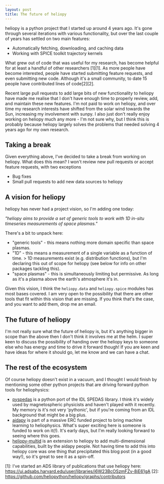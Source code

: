 ```yaml
---
layout: post
title: The future of heliopy
---
```

heliopy is a python project that I started up around 4 years ago.
It's gone through several iterations with various functionality, but over the last
couple of years has settled on two main features:

- Automatically fetching, downloading, and caching data
- Working with SPICE toolkit trajectory kernels

What grew out of code that was useful for my research, has become helpful for
at least a handful of other researchers [1][1]. As more people have become interested,
people have started submitting feature requests, and even submitting new code.
Although it's a small community, to date 15 people have contributed lines of
code[2][2].

Recent large pull requests to add large bits of new functionality to heliopy
have made me realise that I don't have enough time to properly review, add,
and maintain these new features. I'm not paid to work on heliopy, and over time
my research interests have shifted from the solar wind towards the Sun,
increasing my involvement with sunpy. I also just don't really enjoy working on
heliopy much any more - I'm not sure why, but I think this is probably because
heliopy largely solves the problems that needed solving 4 years ago for my own
research.

Taking a break
--------------
Given everything above, I've decided to take a break from working on heliopy.
What does this mean? I won't review new pull requests or accept feature
requests, with two exceptions

- Bug fixes
- Small pull requests to add new data sources to heliopy

A vision for heliopy
--------------------
heliopy has never had a project vision, so I'm adding one today:

*"heliopy aims to provide a set of generic tools to work with 1D
in-situ timeseries measurements of space plasmas."*

There's a bit to unpack here:
- "generic tools" - this means nothing more domain specific than space plasmas.
- "1D" - this means a measurement of a single variable as a function of time.
  \> 1D measurements exist (e.g. distribution functions), but I'm declaring
  this out of scope for heliopy (see below for info on other packages tackling
  this).
- "space plasmas" - this is simultaneously limiting but permissive. As long
  as it's a plasma above the earth's atmosphere it's in.

Given this vision, I think the `heliopy.data` and `heliopy.spice` modules has
most bases covered. I am very open to the possibility that there are other tools
that fit within this vision that are missing. If you think that's the case, and
you want to add them, drop me an email.

The future of heliopy
---------------------
I'm not really sure what the future of heliopy is, but it's anything bigger in
scope than the above then I don't think it involves me at the helm.
I super keen to discuss the possibility of handing over the heliopy keys to
someone else who has energy and time to drive it forward though! If you are keen
and have ideas for where it should go, let me know and we can have a chat.

The rest of the ecosystem
-------------------------
Of course heliopy doesn't exist in a vacuum, and I thought I would finish by
mentioning some other python projects that are driving forward python tools
for heliophysics:

- [pyspedas](https://github.com/spedas/pyspedas) is a python port of the IDL
  SPEDAS library. I think it's widely used by magnetospheric physicists and
  haven't played with it recently. My memory is it's not very 'pythonic', but
  if you're coming from an IDL background that might be a big plus.
- [aidapy](https://aidapy.readthedocs.io/en/latest/index.html) is part of a
  massive ERC funded project to bring machine learning to heliophysics. What's
  super exciting here is someone is funded to work on it(!). It's early days,
  but I'm really looking forward to seeing where this goes.
- [heliopy-multid](https://gitlab.com/aidaspace/heliopy_multid) is an extension
  to heliopy to add multi-dimensional capabilities, built by the aidapy people.
  Not having time to add this into heliopy core was one thing that precipitated
  this blog post (in a good way!), so it's great to see it as a spin-off.

[1]: I've started an ADS library of publications that use heliopy here: https://ui.adsabs.harvard.edu/user/libraries/i6W23BcOSzmFZv-8iE61gA
[2]: https://github.com/heliopython/heliopy/graphs/contributors
